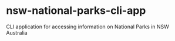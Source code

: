 # nsw-national-parks-cli-app
CLI application for accessing information on National Parks in NSW Australia
